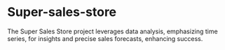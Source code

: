 # Super-sales-store
The Super Sales Store project leverages data analysis, emphasizing time series, for insights and precise sales forecasts, enhancing success.
